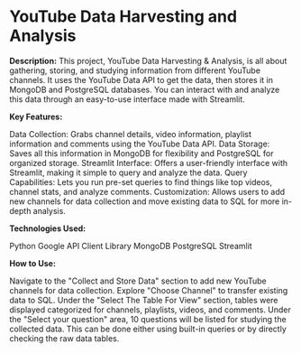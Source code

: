 # YouTube Data Harvesting and Analysis

**Description:** 
This project, YouTube Data Harvesting & Analysis, is all about gathering, storing, and studying information from different YouTube channels. It uses the YouTube Data API to get the data, then stores it in MongoDB and PostgreSQL databases. You can interact with and analyze this data through an easy-to-use interface made with Streamlit.

**Key Features:**

Data Collection: Grabs channel details, video information, playlist information and comments using the YouTube Data API.
Data Storage: Saves all this information in MongoDB for flexibility and PostgreSQL for organized storage.
Streamlit Interface: Offers a user-friendly interface with Streamlit, making it simple to query and analyze the data.
Query Capabilities: Lets you run pre-set queries to find things like top videos, channel stats, and analyze comments.
Customization: Allows users to add new channels for data collection and move existing data to SQL for more in-depth analysis.

**Technologies Used:**

Python
Google API Client Library
MongoDB
PostgreSQL
Streamlit

**How to Use:**

Navigate to the "Collect and Store Data" section to add new YouTube channels for data collection. 
Explore "Choose Channel" to transfer existing data to SQL.
Under the "Select The Table For View" section, tables were displayed categorized for channels, playlists, videos, and comments.
Under the "Select your question" area, 10 questions will be listed for studying the collected data. This can be done either using built-in queries or by directly checking the raw data tables.
